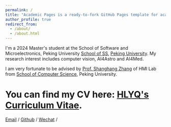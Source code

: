 ```yaml
---
permalink: /
title: "Academic Pages is a ready-to-fork GitHub Pages template for academic personal websites"
author_profile: true
redirect_from: 
  - /about/
  - /about.html
---
```


I'm a 2024 Master's student at the School of Software and Microelectronics, Peking University [School of SS](https://www.ss.pku.edu.cn/), [Peking University](https://www.pku.edu.cn/). My research interest includes computer vision, AI4Astro and AI4Med.

I am very fortunate to be advised by [Prof. Shanghang Zhang](https://www.shanghangzhang.com/) of HMI Lab from [School of Computer Science](https://cs.pku.edu.cn/), Peking University.

# You can find my CV here: [HLYQ's Curriculum Vitae](../assets/Curriculum_Vitae.pdf).

[Email](hlyautumn@stu.pku.edu.cn) / [Github](https://hlyautumn.github.io/) / [Wechat](../images/wechat.jpg) /


